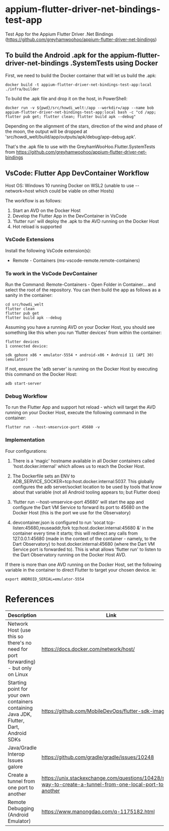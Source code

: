 # appium-flutter-driver-net-bindings-test-app
Test App for the Appium Flutter Driver .Net Bindings (https://github.com/greyhamwoohoo/appium-flutter-driver-net-bindings)

## To build the Android .apk for the appium-flutter-driver-net-bindings .SystemTests using Docker
First, we need to build the Docker container that will let us build the .apk:

```
docker build -t appium-flutter-driver-net-bindings-test-app:local ./infra/builder
```

To build the .apk file and drop it on the host, in PowerShell:

```
docker run -v ${pwd}/src/howdi_welt:/app --workdir=/app --name bob appium-flutter-driver-net-bindings-test-app:local bash -c "cd /app; flutter pub get; flutter clean; flutter build apk --debug"
```

Depending on the alignment of the stars, direction of the wind and phase of the moon, the output will be dropped at 'src/howdi_welt/build/app/outputs/apk/debug/app-debug.apk'. 

That's the .apk file to use with the GreyhamWooHoo.Flutter.SystemTests from https://github.com/greyhamwoohoo/appium-flutter-driver-net-bindings

## VsCode: Flutter App DevContainer Workflow
Host OS: Windows 10 running Docker on WSL2 (unable to use --network=host which could be viable on other Hosts)

The workflow is as follows:

1. Start an AVD on the Docker Host
2. Develop the Flutter App in the DevContainer in VsCode
3. 'flutter run' will deploy the .apk to the AVD running on the Docker Host
4. Hot reload is supported

### VsCode Extensions
Install the following VsCode extension(s):

* Remote - Containers (ms-vscode-remote.remote-containers)

### To work in the VsCode DevContainer
Run the Command: Remote-Containers - Open Folder in Container... and select the root of the repository. You can then build the app as follows as a sanity in the container:

```
cd src/howdi_welt
flutter clean
flutter pub get
flutter build apk --debug
```

Assuming you have a running AVD on your Docker Host, you should see something like this when you run 'flutter devices' from within the container:

```
flutter devices
1 connected device:

sdk gphone x86 • emulator-5554 • android-x86 • Android 11 (API 30) (emulator)
```

If not, ensure the 'adb server' is running on the Docker Host by executing this command on the Docker Host:

```
adb start-server
```

### Debug Workflow
To run the Flutter App and support hot reload - which will target the AVD running on your Docker Host, execute the following command in the container:

```
flutter run --host-vmservice-port 45680 -v
```

### Implementation
Four configurations:

1. There is a 'magic' hostname available in all Docker containers called 'host.docker.internal' which allows us to reach the Docker Host. 

2. The Dockerfile sets an ENV to ADB_SERVICE_SOCKER=tcp:host.docker.internal:5037. This globally configures the adb server/socket location to be used by tools that know about that variable (not all Android tooling appears to; but Flutter does)

3. 'flutter run --host-vmservice-port 45680' will start the app and configure the Dart VM Service to forward its port to 45680 on the Docker Host (this is the port we use for the Observatory)

4. devcontainer.json is configured to run 'socat tcp-listen:45680,reuseaddr,fork tcp:host.docker.internal:45680 &' in the container every time it starts; this will redirect any calls from 127.0.0.1:45680 (made in the context of the container - namely, to the Dart Observatory) to host.docker.internal:45680 (where the Dart VM Service port is forwarded to). This is what allows 'flutter run' to listen to the Dart Observatory running on the Docker Host AVD.

If there is more than one AVD running on the Docker Host, set the following variable in the container to direct Flutter to target your chosen device. ie:

```
export ANDROID_SERIAL=emulator-5554
```

# References
| Description | Link |
| ----------- | ---- |
| Network Host (use this so there's no need for port forwarding) - but only on Linux | https://docs.docker.com/network/host/ |
| Starting point for your own containers containing Java JDK, Flutter, Dart, Android SDKs | https://github.com/MobileDevOps/flutter-sdk-image | 
| Java/Gradle Interop Issues galore | https://github.com/gradle/gradle/issues/10248 |
| Create a tunnel from one port to another | https://unix.stackexchange.com/questions/10428/simple-way-to-create-a-tunnel-from-one-local-port-to-another |
| Remote Debugging (Android Emulator) | https://www.manongdao.com/q-1175182.html |
